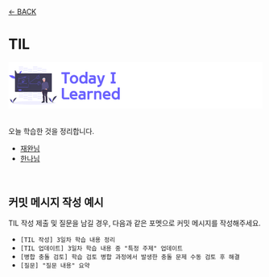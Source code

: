 [← BACK](../README.md)

# TIL

<img src="../../assets/cover--til.png" alt />

<br />
<br />

오늘 학습한 것을 정리합니다.

- [재완님](./재완/README.md)
- [한나님](./한나/README.md)

<br />

## 커밋 메시지 작성 예시

TIL 작성 제출 및 질문을 남길 경우, 다음과 같은 포멧으로 커밋 메시지를 작성해주세요.

- `[TIL 작성] 3일차 학습 내용 정리`
- `[TIL 업데이트] 3일차 학습 내용 중 "특정 주제" 업데이트`
- `[병합 충돌 검토] 학습 검토 병합 과정에서 발생한 충돌 문제 수동 검토 후 해결`
- `[질문] "질문 내용" 요약`